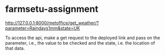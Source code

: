 # farmsetu-assignment

http://127.0.0.1:8000/metoffice/get_weather/?parameter=Raindays1mm&state=UK

To access the api, make a get request to the deployed link and pass on the parameter, i.e., the value to be checked and the state, i.e. the location of that data.
